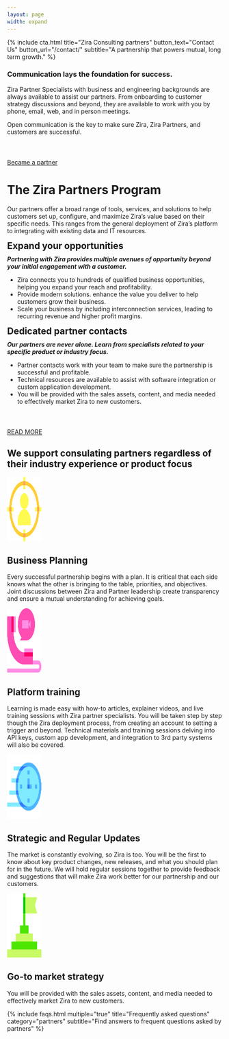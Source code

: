 ```yaml
---
layout: page
width: expand
---
```


<!-- Hero -->
{% include cta.html title="Zira Consulting partners" button_text="Contact Us" button_url="/contact/" subtitle="A
partnership that powers mutual, long term growth." %}
<div class="uk-container uk-container-medium">
    <!-- Hero -->
    <div class="black uk-padding-large uk-background-primary uk-height-large uk-background-cover uk-overflow-hidden uk-flex uk-flex-top"
        style="background-image: url(/uploads/e1.jpg);
    background-size: 200%; border-radius:20px;">
        <div class="uk-container uk-container-xsmall">
            <article class="uk-article .uk-text-emphasis">
                <h3 class="white">Communication lays the foundation for success.</h3>
                <p class="white"></p>
                <p>Zira Partner Specialists with business and engineering backgrounds are always available to assist our
                    partners. From onboarding to customer strategy discussions and beyond, they are available to work
                    with you by phone, email, web, and in person meetings. </P>
                <P>Open communication is the key to make sure Zira, Zira Partners, and customers are successful.
                </p>
            </article>
            <div style="padding-top:40px" class="uk-column-span">
                <a class="uk-button uk-button-default" href="/contact">Became a partner</a>
            </div>
        </div>
    </div>
    <!-- hero -->
    <div class="uk-margin-large uk-container uk-container-medium">
        <div class="uk-padding-large uk-background-secondary uk-height-large uk-background-cover uk-overflow-hidden uk-light uk-flex uk-flex-top"
            style="border-radius:20px; background-image: url('');">
            <div class="uk-margin-auto uk-margin-auto-vertical">
                <div class="uk-margin-medium  uk-text-center uk-margin-small">
                    <h1>The Zira Partners Program</h1>
                    <p>
                        Our partners offer a broad range of tools, services, and solutions to help customers set up,
                        configure, and maximize Zira’s value based on their specific needs.
                        This ranges from the general deployment of Zira’s platform to integrating with existing data and
                        IT resources.
                    </p>
                </div>
                <!-- class="uk-margin-medium uk-column-1-2 uk-column-divider"  -->
                <div class="uk-child-width-expand@s uk-column-divider" uk-grid>
                    <div>
                        <h2 style="margin-top:10px;margin-bottom:10px">Expand your opportunities</h2>
                        <h5 style="margin-top:10px;margin-bottom:10px">
                            Partnering with Zira provides multiple avenues of opportunity beyond your initial engagement
                            with a customer.
                        </h5>
                        <ul>
                            <li>
                                Zira connects you to hundreds of qualified business opportunities, helping you expand
                                your reach and profitability.
                            </li>
                            <li>
                                Provide modern solutions. enhance the value you deliver to help customers grow their
                                business.
                            </li>
                            <li>
                                Scale your business by including interconnection services, leading to recurring revenue
                                and higher profit margins.
                            </li>
                        </ul>
                    </div>
                    <div>
                        <h2 style="margin-top:10px;margin-bottom:10px">Dedicated partner contacts</h2>
                        <h5 style="margin-top:10px;margin-bottom:10px">
                            Our partners are never alone. Learn from specialists related to your specific product or
                            industry focus.
                        </h5>
                        <ul>
                            <li>
                                Partner contacts work with your team to make sure the partnership is successful and
                                profitable.
                            </li>
                            <li>
                                Technical resources are available to assist with software integration or custom
                                application development.
                            </li>
                            <li>
                                You will be provided with the sales assets, content, and media needed to effectively
                                market Zira to new customers.
                            </li>
                        </ul>
                    </div>
                </div>
                <div style="padding-top:40px" class="uk-column-span uk-text-center">
                    <a class="uk-button uk-button-default" href="/contact">READ MORE</a>
                </div>
            </div>
        </div>
    </div>
    <!-- paragraphs -->
    <h2 class="uk-text-center">
        We support consulating partners regardless of their industry experience or product focus
    </h2>
    <div class="uk-margin-large uk-panel">
        <img class="uk-align-left uk-margin-remove-adjacent" src="/uploads/target-audience.png" width="80px"
            height="150" alt="Example image">
        <h2 class="white">Business Planning</h2>
        <p class="white">
            Every successful partnership begins with a plan. It is critical that each side knows what the other is
            bringing to the table, priorities, and objectives. Joint discussions between Zira and Partner leadership
            create transparency and ensure a mutual understanding for achieving goals.
        </p>
    </div>
    <div class="uk-margin-large uk-panel">
        <img class="uk-align-left uk-margin-remove-adjacent" src="/uploads/video-call.png" width="80px" height="150"
            alt="Example image">
        <h2 class="white">Platform training</h2>
        <p class="white">
            Learning is made easy with how-to articles, explainer videos, and live training sessions with Zira partner
            specialists. You will be taken step by step though the Zira deployment process, from creating an account to
            setting a trigger and beyond. Technical materials and training sessions delving into API keys, custom app
            development, and integration to 3rd party systems will also be covered.
        </p>
    </div>
    <div class="uk-margin-large uk-panel">
        <img class="uk-align-left uk-margin-remove-adjacent" src="/uploads/fast.png" width="80px" height="150"
            alt="Example image">
        <h2 class="white">Strategic and Regular Updates</h2>
        <p class="white">
            The market is constantly evolving, so Zira is too. You will be the first to know about key product changes,
            new releases, and what you should plan for in the future. We will hold regular sessions together to provide
            feedback and suggestions that will make Zira work better for our partnership and our customers.
        </p>
    </div>
    <div class="uk-margin-large uk-panel">
        <img class="uk-align-left uk-margin-remove-adjacent" src="/uploads/pyramid.png" width="80px" height="150"
            alt="Example image">
        <h2 class="white">Go-to market strategy</h2>
        <p class="white">
            You will be provided with the sales assets, content, and media needed to effectively market Zira to new
            customers.
        </p>
    </div>
</div>

<!-- faqs -->
{% include faqs.html multiple="true" title="Frequently asked questions" category="partners" subtitle="Find answers to
frequent questions asked by partners" %}
